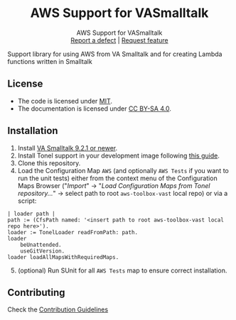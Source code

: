 <p align="center">
<!---<img src="assets/logos/128x128.png">-->
 <h1 align="center">AWS Support for VASmalltalk</h1>
  <p align="center">
    AWS Support for VASmalltalk
    <!---
    <br>
    <a href="docs/"><strong>Explore the docs »</strong></a>
    <br>
    -->
    <br>
    <a href="https://github.com/vast-community-hub/aws-toolbox-vast/issues/new?labels=Type%3A+Defect">Report a defect</a>
    |
    <a href="https://github.com/vast-community-hub/aws-toolbox-vast/issues/new?labels=Type%3A+Feature">Request feature</a>
  </p>
</p>

Support library for using AWS from VA Smalltalk and for creating Lambda functions written in Smalltalk

## License
- The code is licensed under [MIT](LICENSE).
- The documentation is licensed under [CC BY-SA 4.0](http://creativecommons.org/licenses/by-sa/4.0/).


## Installation

1. Install [VA Smalltalk 9.2.1 or newer](https://www.instantiations.com/products/vasmalltalk/download.html).
2. Install Tonel support in your development image following [this guide](https://github.com/vasmalltalk/tonel-vast#installation).
3. Clone this repository.
4. Load the Configuration Map `AWS` (and optionally `AWS Tests` if you want to run the unit tests) either from the context menu of the Configuration Maps Browser ("*Import*" -> "*Load Configuration Maps from Tonel repository...*" -> select path to root `aws-toolbox-vast` local repo) or via a script:
```smalltalk
| loader path |
path := (CfsPath named: '<insert path to root aws-toolbox-vast local repo here>').
loader := TonelLoader readFromPath: path.
loader
	beUnattended.
	useGitVersion.
loader loadAllMapsWithRequiredMaps.
```
5. (optional) Run SUnit for all `AWS Tests` map to ensure correct installation.


## Contributing

Check the [Contribution Guidelines](CONTRIBUTING.md)
